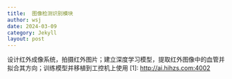 ```yaml
---
title:  图像检测识别模块 
author: wsj 
date: 2024-03-09
category: Jekyll
layout: post
---
```

设计红外成像系统，拍摄红外图片；建立深度学习模型，提取红外图像中的血管并拟合其方向；训练模型并移植到工控机上使用
[1]: http://ai.hihzs.com:4002
